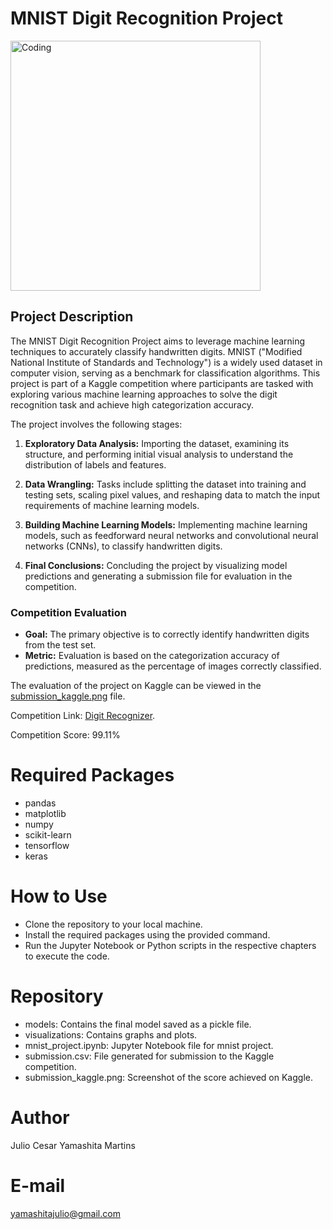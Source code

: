 # MNIST Digit Recognition Project
<img align="center" alt="Coding" width="400" src="https://datasets.activeloop.ai/wp-content/uploads/2019/12/MNIST-handwritten-digits-dataset-visualized-by-Activeloop.webp">

## Project Description
The MNIST Digit Recognition Project aims to leverage machine learning techniques to accurately classify handwritten digits. MNIST ("Modified National Institute of Standards and Technology") is a widely used dataset in computer vision, serving as a benchmark for classification algorithms. This project is part of a Kaggle competition where participants are tasked with exploring various machine learning approaches to solve the digit recognition task and achieve high categorization accuracy.

The project involves the following stages:

1. **Exploratory Data Analysis:** Importing the dataset, examining its structure, and performing initial visual analysis to understand the distribution of labels and features.

2. **Data Wrangling:** Tasks include splitting the dataset into training and testing sets, scaling pixel values, and reshaping data to match the input requirements of machine learning models.

3. **Building Machine Learning Models:** Implementing machine learning models, such as feedforward neural networks and convolutional neural networks (CNNs), to classify handwritten digits.

4. **Final Conclusions:** Concluding the project by visualizing model predictions and generating a submission file for evaluation in the competition.

### Competition Evaluation
- **Goal:** The primary objective is to correctly identify handwritten digits from the test set.
- **Metric:** Evaluation is based on the categorization accuracy of predictions, measured as the percentage of images correctly classified. 

The evaluation of the project on Kaggle can be viewed in the [submission_kaggle.png](https://github.com/juliocymartins/MNIST-Competition-EN/blob/main/submission_kaggle.png) file.

Competition Link: [Digit Recognizer](https://www.kaggle.com/competitions/digit-recognizer/overview).

Competition Score: 99.11%

# Required Packages
- pandas
- matplotlib
- numpy
- scikit-learn
- tensorflow
- keras

# How to Use
- Clone the repository to your local machine.
- Install the required packages using the provided command.
- Run the Jupyter Notebook or Python scripts in the respective chapters to execute the code.

# Repository
- models: Contains the final model saved as a pickle file.
- visualizations: Contains graphs and plots.
- mnist_project.ipynb: Jupyter Notebook file for mnist project.
- submission.csv: File generated for submission to the Kaggle competition.
- submission_kaggle.png: Screenshot of the score achieved on Kaggle.

# Author
Julio Cesar Yamashita Martins

# E-mail
yamashitajulio@gmail.com
